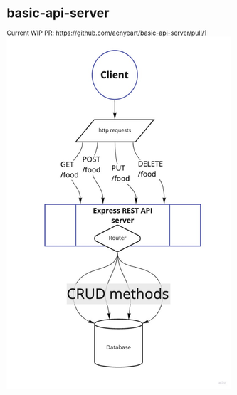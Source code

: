 # basic-api-server
Current WIP PR: https://github.com/aenyeart/basic-api-server/pull/1
![](./UML.jpg)

